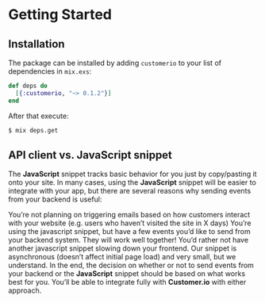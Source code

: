 # Getting Started

## Installation

The package can be installed
by adding `customerio` to your list of dependencies in `mix.exs`:

```elixir
def deps do
  [{:customerio, "~> 0.1.2"}]
end
```

After that execute:

```bash
$ mix deps.get
```

## API client vs. JavaScript snippet


The **JavaScript** snippet tracks basic behavior for you just by copy/pasting it onto your site. In many cases, using the **JavaScript** snippet will be easier to integrate with your app, but there are several reasons why sending events from your backend is useful:

You’re not planning on triggering emails based on how customers interact with your website (e.g. users who haven’t visited the site in X days)
You’re using the javascript snippet, but have a few events you’d like to send from your backend system. They will work well together!
You’d rather not have another javascript snippet slowing down your frontend. Our snippet is asynchronous (doesn’t affect initial page load) and very small, but we understand.
In the end, the decision on whether or not to send events from your backend or the **JavaScript** snippet should be based on what works best for you. You’ll be able to integrate fully with **Customer.io** with either approach.
